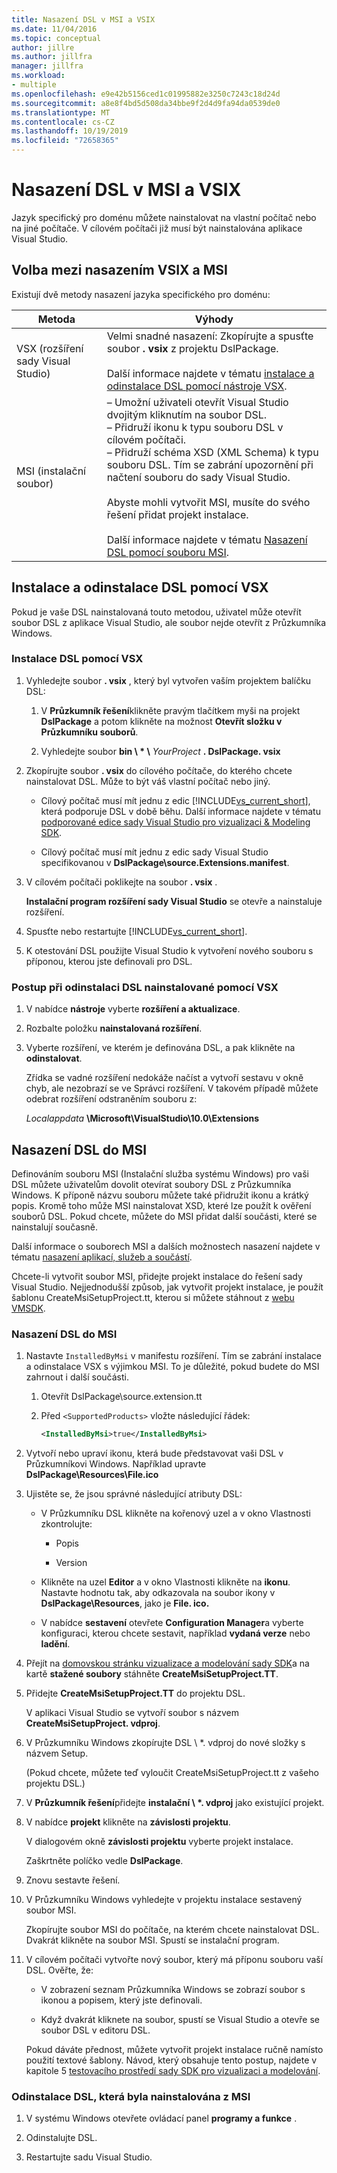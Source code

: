 ```yaml
---
title: Nasazení DSL v MSI a VSIX
ms.date: 11/04/2016
ms.topic: conceptual
author: jillre
ms.author: jillfra
manager: jillfra
ms.workload:
- multiple
ms.openlocfilehash: e9e42b5156ced1c01995882e3250c7243c18d24d
ms.sourcegitcommit: a8e8f4bd5d508da34bbe9f2d4d9fa94da0539de0
ms.translationtype: MT
ms.contentlocale: cs-CZ
ms.lasthandoff: 10/19/2019
ms.locfileid: "72658365"
---
```

# <a name="msi-and-vsix-deployment-of-a-dsl"></a>Nasazení DSL v MSI a VSIX
Jazyk specifický pro doménu můžete nainstalovat na vlastní počítač nebo na jiné počítače. V cílovém počítači již musí být nainstalována aplikace Visual Studio.

## <a name="which"></a>Volba mezi nasazením VSIX a MSI
 Existují dvě metody nasazení jazyka specifického pro doménu:

|Metoda|Výhody|
|-|-|
|VSX (rozšíření sady Visual Studio)|Velmi snadné nasazení: Zkopírujte a spusťte soubor **. vsix** z projektu DslPackage.<br /><br /> Další informace najdete v tématu [instalace a odinstalace DSL pomocí nástroje VSX](#Installing).|
|MSI (instalační soubor)|– Umožní uživateli otevřít Visual Studio dvojitým kliknutím na soubor DSL.<br />– Přidruží ikonu k typu souboru DSL v cílovém počítači.<br />– Přidruží schéma XSD (XML Schema) k typu souboru DSL. Tím se zabrání upozornění při načtení souboru do sady Visual Studio.<br /><br /> Abyste mohli vytvořit MSI, musíte do svého řešení přidat projekt instalace.<br /><br /> Další informace najdete v tématu [Nasazení DSL pomocí souboru MSI](#msi).|

## <a name="Installing"></a>Instalace a odinstalace DSL pomocí VSX

Pokud je vaše DSL nainstalovaná touto metodou, uživatel může otevřít soubor DSL z aplikace Visual Studio, ale soubor nejde otevřít z Průzkumníka Windows.

### <a name="to-install-a-dsl-by-using-the-vsx"></a>Instalace DSL pomocí VSX

1. Vyhledejte soubor **. vsix** , který byl vytvořen vaším projektem balíčku DSL:

   1. V **Průzkumník řešení**klikněte pravým tlačítkem myši na projekt **DslPackage** a potom klikněte na možnost **Otevřít složku v Průzkumníku souborů**.

   2. Vyhledejte soubor **bin \\ \* \\** _YourProject_ **. DslPackage. vsix**

2. Zkopírujte soubor **. vsix** do cílového počítače, do kterého chcete nainstalovat DSL. Může to být váš vlastní počítač nebo jiný.

   - Cílový počítač musí mít jednu z edic [!INCLUDE[vs_current_short](../code-quality/includes/vs_current_short_md.md)], která podporuje DSL v době běhu. Další informace najdete v tématu [podporované edice sady Visual Studio pro vizualizaci & Modeling SDK](../modeling/supported-visual-studio-editions-for-visualization-amp-modeling-sdk.md).

   - Cílový počítač musí mít jednu z edic sady Visual Studio specifikovanou v **DslPackage\source.Extensions.manifest**.

3. V cílovém počítači poklikejte na soubor **. vsix** .

    **Instalační program rozšíření sady Visual Studio** se otevře a nainstaluje rozšíření.

4. Spusťte nebo restartujte [!INCLUDE[vs_current_short](../code-quality/includes/vs_current_short_md.md)].

5. K otestování DSL použijte Visual Studio k vytvoření nového souboru s příponou, kterou jste definovali pro DSL.

### <a name="to-uninstall-a-dsl-that-was-installed-by-using-vsx"></a>Postup při odinstalaci DSL nainstalované pomocí VSX

1. V nabídce **nástroje** vyberte **rozšíření a aktualizace**.

2. Rozbalte položku **nainstalovaná rozšíření**.

3. Vyberte rozšíření, ve kterém je definována DSL, a pak klikněte na **odinstalovat**.

   Zřídka se vadné rozšíření nedokáže načíst a vytvoří sestavu v okně chyb, ale nezobrazí se ve Správci rozšíření. V takovém případě můžete odebrat rozšíření odstraněním souboru z:

   *Localappdata* **\Microsoft\VisualStudio\10.0\Extensions**

## <a name="msi"></a>Nasazení DSL do MSI
 Definováním souboru MSI (Instalační služba systému Windows) pro vaši DSL můžete uživatelům dovolit otevírat soubory DSL z Průzkumníka Windows. K příponě názvu souboru můžete také přidružit ikonu a krátký popis. Kromě toho může MSI nainstalovat XSD, které lze použít k ověření souborů DSL. Pokud chcete, můžete do MSI přidat další součásti, které se nainstalují současně.

 Další informace o souborech MSI a dalších možnostech nasazení najdete v tématu [nasazení aplikací, služeb a součástí](../deployment/deploying-applications-services-and-components.md).

 Chcete-li vytvořit soubor MSI, přidejte projekt instalace do řešení sady Visual Studio. Nejjednodušší způsob, jak vytvořit projekt instalace, je použít šablonu CreateMsiSetupProject.tt, kterou si můžete stáhnout z [webu VMSDK](http://go.microsoft.com/fwlink/?LinkID=186128).

### <a name="to-deploy-a-dsl-in-an-msi"></a>Nasazení DSL do MSI

1. Nastavte `InstalledByMsi` v manifestu rozšíření. Tím se zabrání instalace a odinstalace VSX s výjimkou MSI. To je důležité, pokud budete do MSI zahrnout i další součásti.

   1. Otevřít DslPackage\source.extension.tt

   2. Před `<SupportedProducts>` vložte následující řádek:

       ```xml
       <InstalledByMsi>true</InstalledByMsi>
       ```

2. Vytvoří nebo upraví ikonu, která bude představovat vaši DSL v Průzkumníkovi Windows. Například upravte **DslPackage\Resources\File.ico**

3. Ujistěte se, že jsou správné následující atributy DSL:

   - V Průzkumníku DSL klikněte na kořenový uzel a v okno Vlastnosti zkontrolujte:

       - Popis

       - Version

   - Klikněte na uzel **Editor** a v okno Vlastnosti klikněte na **ikonu**. Nastavte hodnotu tak, aby odkazovala na soubor ikony v **DslPackage\Resources**, jako je **File. ico.**

   - V nabídce **sestavení** otevřete **Configuration Manager**a vyberte konfiguraci, kterou chcete sestavit, například **vydaná verze** nebo **ladění**.

4. Přejít na [domovskou stránku vizualizace a modelování sady SDK](http://go.microsoft.com/fwlink/?LinkID=186128)a na kartě **stažené soubory** stáhněte **CreateMsiSetupProject.TT**.

5. Přidejte **CreateMsiSetupProject.TT** do projektu DSL.

    V aplikaci Visual Studio se vytvoří soubor s názvem **CreateMsiSetupProject. vdproj**.

6. V Průzkumníku Windows zkopírujte DSL \\ *. vdproj do nové složky s názvem Setup.

    (Pokud chcete, můžete teď vyloučit CreateMsiSetupProject.tt z vašeho projektu DSL.)

7. V **Průzkumník řešení**přidejte **instalační \\ \*. vdproj** jako existující projekt.

8. V nabídce **projekt** klikněte na **závislosti projektu**.

    V dialogovém okně **závislosti projektu** vyberte projekt instalace.

    Zaškrtněte políčko vedle **DslPackage**.

9. Znovu sestavte řešení.

10. V Průzkumníku Windows vyhledejte v projektu instalace sestavený soubor MSI.

     Zkopírujte soubor MSI do počítače, na kterém chcete nainstalovat DSL. Dvakrát klikněte na soubor MSI. Spustí se instalační program.

11. V cílovém počítači vytvořte nový soubor, který má příponu souboru vaší DSL. Ověřte, že:

    - V zobrazení seznam Průzkumníka Windows se zobrazí soubor s ikonou a popisem, který jste definovali.

    - Když dvakrát kliknete na soubor, spustí se Visual Studio a otevře se soubor DSL v editoru DSL.

    Pokud dáváte přednost, můžete vytvořit projekt instalace ručně namísto použití textové šablony. Návod, který obsahuje tento postup, najdete v kapitole 5 [testovacího prostředí sady SDK pro vizualizaci a modelování](http://go.microsoft.com/fwlink/?LinkId=208878).

### <a name="to-uninstall-a-dsl-that-was-installed-from-an-msi"></a>Odinstalace DSL, která byla nainstalována z MSI

1. V systému Windows otevřete ovládací panel **programy a funkce** .

2. Odinstalujte DSL.

3. Restartujte sadu Visual Studio.